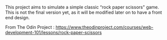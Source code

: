 This project aims to simulate a simple classic “rock paper scissors" game. This is not the final version yet, as it will be modified later on to have a front end design.

From The Odin Project : https://www.theodinproject.com/courses/web-development-101/lessons/rock-paper-scissors